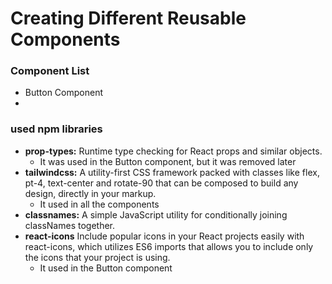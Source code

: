 # Creating Different Reusable Components

### Component List
- Button Component
-


### used npm libraries
- **prop-types:** Runtime type checking for React props and similar objects.
   * It was used in the Button component, but it was removed later
- **tailwindcss:** A utility-first CSS framework packed with classes like flex, pt-4, text-center and rotate-90 that can be composed to build any design, directly in your markup.
  * It used in all the components
- **classnames:** A simple JavaScript utility for conditionally joining classNames together.
- **react-icons** Include popular icons in your React projects easily with react-icons, which utilizes ES6 imports that allows you to include only the icons that your project is using.
  * It used in the Button component




